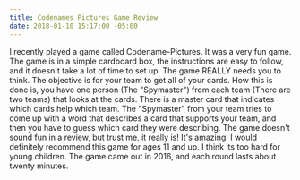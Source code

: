 ```yaml
---
title: Codenames Pictures Game Review
date: 2018-01-10 15:17:00 -05:00
---
```


I recently played a game called Codename-Pictures. It was a very fun game. The game is in a simple cardboard box, the instructions are easy to follow, and it doesn't take a lot of time to set up. The game  REALLY needs you to think. The objective is for your team to get all of your cards. How this is done is, you have one person (The "Spymaster") from each team (There are two teams) that looks at the cards.  There is a master card that indicates which cards help which team. The "Spymaster" from your team tries to come up with a word that describes a card that supports your team, and then you have to guess which card they were describing. The game doesn't sound fun in a review, but trust me, it really is! It's amazing! I would definitely recommend this game for ages 11 and up. I think its too hard for young children. The game came out in 2016, and each round lasts about twenty minutes.